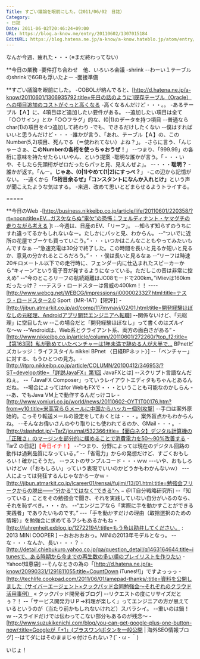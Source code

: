 ```yaml
---
Title: すごい議論を眼前にした。（2011/06/02　日誌）
Category:
- 日誌
Date: 2011-06-02T20:46:24+09:00
URL: https://blog.a-know.me/entry/20110602/1307015184
EditURL: https://blog.hatena.ne.jp/a-know/a-know.hateblo.jp/atom/entry/12921228815727979660
---
```


なんか今週、疲れた・・・（※まだ終わってない）


**今日の業務
-要件打ち合わせ　他、いろいろ会議
-shrink
--わーい１テーブルのshrinkで6GBも浮いたよー
-面接準備


**すごい議論を眼前にした。
-COBOLが絡んでると、[http://d.hatena.ne.jp/a-know/20110601/1306935792:title=先日の話のように]既存テーブル（Oracle）への項目追加のコストがぐっと高くなる
-高くなるんだけど・・・。。
-あるテーブル【Ａ】に、4項目ほど追加したい要件がある。
--追加したい項目は全て「○○サイン」とか「○○フラグ」的な、(0|1)のデータを持つ項目
--普通ならchar(1)の項目を4つ追加して終わり
-でも、できるだけしたくない
--僕はすればいいと思うんだけど・・・
-誰かが言う、「あれ、テーブル【Ａ】の、このNumber(5,2)項目、死んでる（＝使われてない）よね？」。
-さらに言う、「んじゃーさぁ、<span class="deco" style="font-weight:bold;">このNumberの各桁を使っちゃおうぜ！</span>」
--つまり、「999.99」の各桁に意味を持たせたらいいやん、という提案
-聡明な誰かが言う。「・・・いや、そしたら先頭桁がゼロだったらパッと見、見えんぜよ」。
--・・・<span class="deco" style="font-weight:bold;">聡明？</span>
-誰かが返す。「んー。<span class="deco" style="font-weight:bold;">じゃあ、(0|1)やめて(1|2)にすっぺ？</span>」
-この辺から記憶がない。
--遠くから<span class="deco" style="font-weight:bold;">「5桁目余るぜ」「コンスタントになんか入れとけ」</span>という声が聞こえたような気はする。
-来週、改めて思いとどまらせるようトライする。

=====

**今日のWeb
-[http://business.nikkeibp.co.jp/article/life/20110601/220358/?rt=nocn:title=EV…ガス欠ならぬ“電欠”の恐怖：フェルディナント・ヤマグチの走りながら考える ]t
--今週は、日産のEV、「リーフ」。
--知らず知らずのうちにすれ違ってるかもしれないなー。たしかにパッと見、わからん。
--“ついでに近所の花屋でブーケも買っていこう。”・・・いつかはこんなこともやってみたいもんですなぁ
--“急速充電は30分で終了した。この時間を長いと見るか短いと見るか、意見の分かれるところだろう。”・・・僕は長いと見るなぁ
--“リーフは時速20キロメートル以下での走行時に、フェンダー内に仕込まれたスピーカーから“キィーン”という電子音が発するようになっている。ただしこの音は非常に控えめ”
--“今のところリーフの航続距離はJC08モードで200km。”iMievは160kmだったっけ？
---テスラ・ロードスターは脅威の400km！！
----[http://www.webcg.net/WEBCG/impressions/i0000023327.html:title=テスラ・ロードスター2.0 Sport（MR-1AT）【短評】]
-[http://jibun.atmarkit.co.jp/ad/comp/117mynavi/02/01.html:title=開発経験ほぼなしの元経理、Androidアプリ開発エンジニアへ転職]
--関係ないけど、「元総理」に空目したｗ
--この場合だと「開発経験ほぼなし」って書くのはズルイな〜ｗ
--“Androidは、Web系とクライアント系、両方の面白さがある”
-[http://www.nikkeibp.co.jp/article/column/20110601/272260/?top_f2:title=【第163回】私が勤めていたベンチャーは1年未満で辞める人が大半で…  BPnetビズカレッジ：ライフスタイル  nikkei BPnet 〈日経BPネット〉]
--「ベンチャー」に対する、もうひとつの見方。
-[http://itpro.nikkeibp.co.jp/article/COLUMN/20100412/346953/?ST=develop:title=「詳説JavaFX」第1回 JavaFXとは]
--スクリプト言語なんだねぇ。
--「JavaFX Composer」っていうレイアウトエディタもちゃんとあるんだね。
--場合によってはfor WebもFXで・・・ということも可能なのかしらん
---あ、でもJava VM上で動作するんだっけコレ
-[http://www.yomiuri.co.jp/world/news/20110602-OYT1T00176.htm?from=y10:title=米高官らＧメールに中国からハッカー個別攻撃]
--手口は案外原始的。こっそり転送メールの設定をしておくとは・・・。案外盲点かもわからんね。
--そんなお偉いさんのやり取りにも使われてるのか、GMail・・・。
-[http://slashdot.jp/~TarZ/journal/532366:title=【面白ネタ】デジタル計算機の「正確さ」のマージンを部分的に緩めることで消費電力を50〜90%改善する - TarZ の日記]<span class="deco" style="color:#FF0000;">【今日イチ！】</span>
--“つまり、分野によっては現在のデジタル回路の動作は過剰品質になっている。”
--「省電力」からの発想だけど、すごくおもしろい！確かにそうだ。
--ラストのサンプルコード・・・ｗｗ
---いや、おもしろいけどｗ（「おもしろい」っていう表現でいいのかどうかもわかんないｗ）
---人によっては発狂するんじゃなかろーかｗ
-[http://jibun.atmarkit.co.jp/lcareer01/rensai/fujimi/13/01.html:title=勉強会フリークからの脱出――“分かる”ではなく“できる”へ − ＠IT自分戦略研究所]
--「知っている」ことをその勉強会で聞き、それを実践していない自分がいるのなら、それを恥ずべき。・・・か。
--“エンジニアなら「実際に手を動かすことができる実践者」でありたいものです。”
---「手を動かすだけの理由（取捨選択のための情報）」を勉強会に求めてるフシもあるかもね
-[http://fahrenheit.exblog.jp/12722194/:title=もう魚は勘弁してください。 : 2013 MINI COOPER ]
--おおおおおっ。MINIの2013年モデルとなっ。
--な・・・なんか、長い・・・？
-[http://detail.chiebukuro.yahoo.co.jp/qa/question_detail/q1463164644:title=itunesで、ある時期から今までの再生数の多い順のプレイリストを作りたい - Yahoo!知恵袋]
--そんなときの為の「[http://d.hatena.ne.jp/a-know/20990331/1291811055:title=CountDown iTunes!!]」ですよっっっ
-[http://techlife.cookpad.com/2011/06/01/amepad-thanks/:title=資料を公開しました（サイバーエージェント×クックパッド合同勉強会〜それぞれのクラウド活用事例） &laquo; クックパッド開発者ブログ]
--リクエストの度にリサイズだとぅ？！
--「サービス開発力ＵＰ→料理が楽しく」ってエンジニアの方が思えているというのが（当たり前かもしれないけれど）スバラシイ。
--重いのは鍋！ｗ
--スライドだけでは伝わってこない部分もあるのが残念〜
-[http://www.suzukikenichi.com/blog/you-can-get-google-plus-one-button-now/:title=Googleが「+1」(プラスワン)ボタンを一般公開 | 海外SEO情報ブログ]
--はてダにはそのままじゃ付けられない？(´・ω・｀)



いじょ！


<script src="https://moshi-moshi.moshimo.works/moshimoshi/a_know_blog/20110602-1307015184?title=%E3%81%99%E3%81%94%E3%81%84%E8%AD%B0%E8%AB%96%E3%82%92%E7%9C%BC%E5%89%8D%E3%81%AB%E3%81%97%E3%81%9F%E3%80%82%EF%BC%882011/06/02%E3%80%80%E6%97%A5%E8%AA%8C%EF%BC%89"></script>
